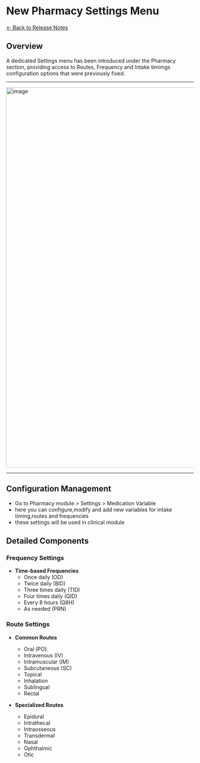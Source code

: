 # New Pharmacy Settings Menu

[← Back to Release Notes](../README.md)

## Overview

 A dedicated Settings menu has been introduced under the Pharmacy section, providing access to Routes, Frequency and Intake timimgs configuration options that were previously fixed.
 
---
<img width="1920" height="1020" alt="image" src="https://github.com/user-attachments/assets/c2a1e76d-4318-49e8-9f0b-bdc644407b6f" />

---

## Configuration Management
 - Go to Pharmacy module > Settings > Medication Variable
 - here you can configure,modify and add new variables for intake timing,routes and frequencies
 - these settings will be used in clinical module
## Detailed Components

### Frequency Settings
- **Time-based Frequencies**
  - Once daily (OD)
  - Twice daily (BID)
  - Three times daily (TID)
  - Four times daily (QID)
  - Every 8 hours (Q8H)
  - As needed (PRN)


### Route Settings
- **Common Routes**
  - Oral (PO)
  - Intravenous (IV)
  - Intramuscular (IM)
  - Subcutaneous (SC)
  - Topical
  - Inhalation
  - Sublingual
  - Rectal

- **Specialized Routes**
  - Epidural
  - Intrathecal
  - Intraosseous
  - Transdermal
  - Nasal
  - Ophthalmic
  - Otic

